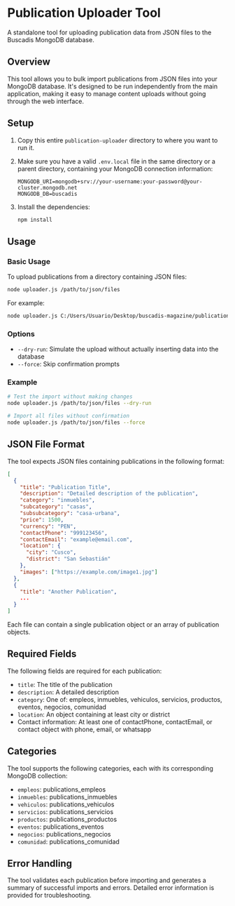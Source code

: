 # Publication Uploader Tool

A standalone tool for uploading publication data from JSON files to the Buscadis MongoDB database.

## Overview

This tool allows you to bulk import publications from JSON files into your MongoDB database. It's designed to be run independently from the main application, making it easy to manage content uploads without going through the web interface.

## Setup

1. Copy this entire `publication-uploader` directory to where you want to run it.

2. Make sure you have a valid `.env.local` file in the same directory or a parent directory, containing your MongoDB connection information:
   ```
   MONGODB_URI=mongodb+srv://your-username:your-password@your-cluster.mongodb.net
   MONGODB_DB=buscadis
   ```

3. Install the dependencies:
   ```bash
   npm install
   ```

## Usage

### Basic Usage

To upload publications from a directory containing JSON files:

```bash
node uploader.js /path/to/json/files
```

For example:
```bash
node uploader.js C:/Users/Usuario/Desktop/buscadis-magazine/publications/R2621-ABRIL-24-25-26-27/
```

### Options

- `--dry-run`: Simulate the upload without actually inserting data into the database
- `--force`: Skip confirmation prompts

### Example

```bash
# Test the import without making changes
node uploader.js /path/to/json/files --dry-run

# Import all files without confirmation
node uploader.js /path/to/json/files --force
```

## JSON File Format

The tool expects JSON files containing publications in the following format:

```json
[
  {
    "title": "Publication Title",
    "description": "Detailed description of the publication",
    "category": "inmuebles",
    "subcategory": "casas",
    "subsubcategory": "casa-urbana",
    "price": 1500,
    "currency": "PEN",
    "contactPhone": "999123456",
    "contactEmail": "example@email.com",
    "location": {
      "city": "Cusco",
      "district": "San Sebastián"
    },
    "images": ["https://example.com/image1.jpg"]
  },
  {
    "title": "Another Publication",
    ...
  }
]
```

Each file can contain a single publication object or an array of publication objects.

## Required Fields

The following fields are required for each publication:

- `title`: The title of the publication
- `description`: A detailed description
- `category`: One of: empleos, inmuebles, vehiculos, servicios, productos, eventos, negocios, comunidad
- `location`: An object containing at least city or district
- Contact information: At least one of contactPhone, contactEmail, or contact object with phone, email, or whatsapp

## Categories

The tool supports the following categories, each with its corresponding MongoDB collection:

- `empleos`: publications_empleos
- `inmuebles`: publications_inmuebles
- `vehiculos`: publications_vehiculos
- `servicios`: publications_servicios
- `productos`: publications_productos
- `eventos`: publications_eventos
- `negocios`: publications_negocios
- `comunidad`: publications_comunidad

## Error Handling

The tool validates each publication before importing and generates a summary of successful imports and errors. Detailed error information is provided for troubleshooting. 